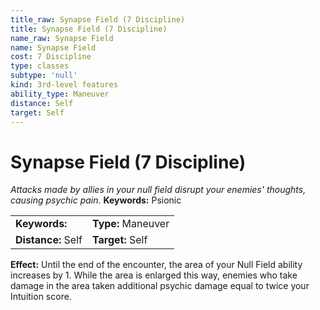 ```yaml
---
title_raw: Synapse Field (7 Discipline)
title: Synapse Field (7 Discipline)
name_raw: Synapse Field
name: Synapse Field
cost: 7 Discipline
type: classes
subtype: 'null'
kind: 3rd-level features
ability_type: Maneuver
distance: Self
target: Self
---
```


# Synapse Field (7 Discipline)

*Attacks made by allies in your null field disrupt your enemies' thoughts, causing psychic pain.* **Keywords:** Psionic

|                    |                    |
| :----------------- | :----------------- |
| **Keywords:**      | **Type:** Maneuver |
| **Distance:** Self | **Target:** Self   |

**Effect:** Until the end of the encounter, the area of your Null Field ability increases by 1. While the area is enlarged this way, enemies who take damage in the area taken additional psychic damage equal to twice your Intuition score.
